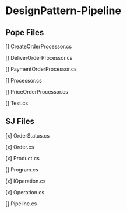 # DesignPattern-Pipeline

## Pope Files
[] CreateOrderProcessor.cs

[] DeliverOrderProcessor.cs

[] PaymentOrderProcessor.cs

[] Processor.cs

[] PriceOrderProcessor.cs

[] Test.cs

## SJ Files


[x] OrderStatus.cs

[x] Order.cs

[x] Product.cs

[] Program.cs

[x] IOperation.cs

[x] Operation.cs

[] Pipeline.cs

